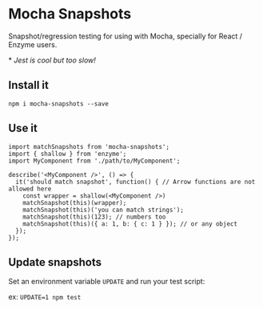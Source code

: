 # Mocha Snapshots
Snapshot/regression testing for using with Mocha, specially for React / Enzyme users.

\* _Jest is cool but too slow!_

## Install it
`npm i mocha-snapshots --save`

## Use it
```es6
import matchSnapshots from 'mocha-snapshots';
import { shallow } from 'enzyme';
import MyComponent from './path/to/MyComponent';

describe('<MyComponent />', () => {
  it('should match snapshot', function() { // Arrow functions are not allowed here
    const wrapper = shallow(<MyComponent />)
    matchSnapshot(this)(wrapper);
    matchSnapshot(this)('you can match strings');
    matchSnapshot(this)(123); // numbers too
    matchSnapshot(this)({ a: 1, b: { c: 1 } }); // or any object
  });
});
```

## Update snapshots
Set an environment variable `UPDATE` and run your test script:

ex: `UPDATE=1 npm test`